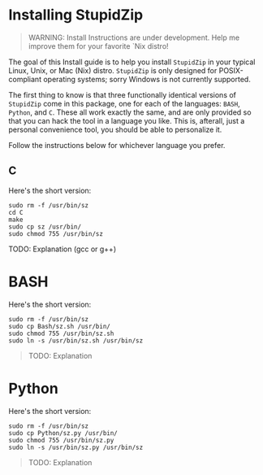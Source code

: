 # Installing StupidZip

> WARNING: Install Instructions are under development. Help me improve them for your favorite `Nix distro!

The goal of this Install guide is to help you install `StupidZip` in your typical Linux, Unix, or Mac (Nix) distro. `StupidZip` is only designed for POSIX-compliant operating systems; sorry Windows is not currently supported.

The first thing to know is that three functionally identical versions of `StupidZip` come in this package, one for each of the languages: `BASH`, `Python`, and `C`. These all work exactly the same, and are only provided so that you can hack the tool in a language you like. This is, afterall, just a personal convenience tool, you should be able to personalize it.

Follow the instructions below for whichever language you prefer.


## C

Here's the short version:

    sudo rm -f /usr/bin/sz
    cd C
    make
    sudo cp sz /usr/bin/
    sudo chmod 755 /usr/bin/sz

TODO: Explanation (gcc or g++)


# BASH

Here's the short version:

    sudo rm -f /usr/bin/sz
    sudo cp Bash/sz.sh /usr/bin/
    sudo chmod 755 /usr/bin/sz.sh
    sudo ln -s /usr/bin/sz.sh /usr/bin/sz

> TODO: Explanation


# Python

Here's the short version:

    sudo rm -f /usr/bin/sz
    sudo cp Python/sz.py /usr/bin/
    sudo chmod 755 /usr/bin/sz.py
    sudo ln -s /usr/bin/sz.py /usr/bin/sz

> TODO: Explanation
